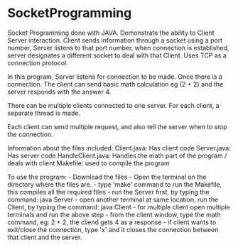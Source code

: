 # SocketProgramming
Socket Programming done with JAVA. Demonstrate the ability to Client Server interaction. Client sends information through a socket using a port number, Server listens to that port number, when connection is established, server designates a different socket to deal with that Client. Uses TCP as a connection protocol.

In this program, Server listens for connection to be made. Once there is a connection. The client can send basic math calculation eg (2 + 2) and the server responds with the answer 4. 

There can be multiple clients connected to one server. For each client, a separate thread is made. 

Each client can send multiple request, and also tell the server when to stop the connection. 

Information about the files included:
Client.java: Has client code
Server.java: Has server code
HandleClient.java: Handles the math part of the program / deals with client
Makefile: used to compile the program


To use the program: 
      - Download the files
      - Open the terminal on the directory where the files are.
      - type 'make' command to run the Makefile, this compiles all the required files
      - run the Server first, by typing the command: java Server
      - open another terminal at same location, run the Client, by typing the command: java Client
      - for multiple client open multiple terminals and run the above step
      - from the client window, type the math command, eg: 2 + 2, the cliend gets 4 as a response
      - if client wants to exit/close the connection, type 'x' and it closes the connection between that client and the server.
